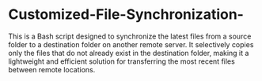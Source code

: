 # Customized-File-Synchronization-
This is a Bash script designed to synchronize the latest files from a source folder  to a destination folder on another remote server. It selectively copies only the files that do not already exist in the destination folder, making it a lightweight and efficient solution for transferring the most recent files between remote locations.
